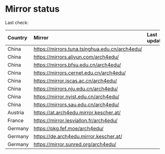 <script src="./time.js"></script>
# Mirror status
Last check: <script type="text/javascript">localize(1731436145.1887212);</script>

|Country|Mirror|Last update|
|:------|:-----|:----------|
|China|https://mirrors.tuna.tsinghua.edu.cn/arch4edu/|<script type="text/javascript">localize(1731393625);</script>|
|China|https://mirrors.aliyun.com/arch4edu/|<script type="text/javascript">localize(1731393625);</script>|
|China|https://mirrors.bfsu.edu.cn/arch4edu/|<script type="text/javascript">localize(1731393625);</script>|
|China|https://mirrors.cernet.edu.cn/arch4edu/|<script type="text/javascript">localize(1731393625);</script>|
|China|https://mirror.iscas.ac.cn/arch4edu/|<script type="text/javascript">localize(1731393625);</script>|
|China|https://mirrors.nju.edu.cn/arch4edu/|<script type="text/javascript">localize(1731310559);</script>|
|China|https://mirror.nyist.edu.cn/arch4edu/|<script type="text/javascript">localize(1731350399);</script>|
|China|https://mirrors.sau.edu.cn/arch4edu/|<script type="text/javascript">localize(1729319991);</script>|
|Austria|https://at.arch4edu.mirror.kescher.at/|<script type="text/javascript">localize(1731393625);</script>|
|France|https://mirror.lesviallon.fr/arch4edu/|<script type="text/javascript">localize(1731393625);</script>|
|Germany|https://pkg.fef.moe/arch4edu/|<script type="text/javascript">localize(1731393625);</script>|
|Germany|https://de.arch4edu.mirror.kescher.at/|<script type="text/javascript">localize(1731393625);</script>|
|Germany|https://mirror.sunred.org/arch4edu/|<script type="text/javascript">localize(1731393625);</script>|

<script src="./tablefilter/tablefilter.js"></script>
<script src="./table.js"></script>